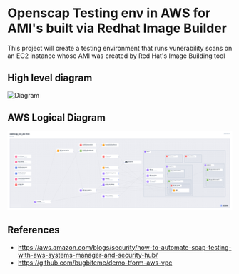 # Openscap Testing env in AWS for AMI's built via Redhat Image Builder 

This project will create a testing environment that runs vunerability scans on an EC2 instance whose AMI was created by Red Hat's Image Building tool 

## High level diagram

![Diagram](img/scap_testng.png)

## AWS Logical Diagram
![Diagram](img/openscap_archi.png)



## References

- https://aws.amazon.com/blogs/security/how-to-automate-scap-testing-with-aws-systems-manager-and-security-hub/
- https://github.com/bugbiteme/demo-tform-aws-vpc